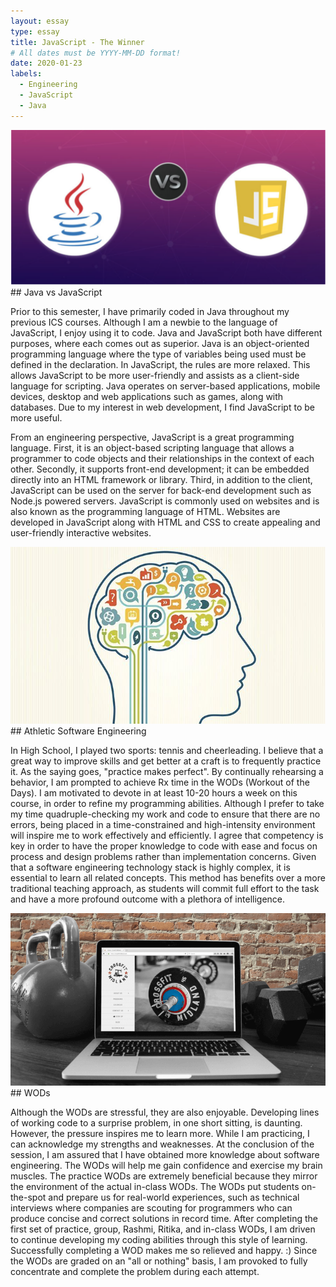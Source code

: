 ```yaml
---
layout: essay
type: essay
title: JavaScript - The Winner
# All dates must be YYYY-MM-DD format!
date: 2020-01-23
labels:
  - Engineering
  - JavaScript
  - Java
---
```


<img class="ui small right spaced image" src="../images/js.png">
## Java vs JavaScript

Prior to this semester, I have primarily coded in Java throughout my previous ICS courses. Although I am a newbie to the language of JavaScript, I enjoy using it to code. Java and JavaScript both have different purposes, where each comes out as superior. Java is an object-oriented programming language where the type of variables being used must be defined in the declaration. In JavaScript, the rules are more relaxed. This allows JavaScript to be more user-friendly and assists as a client-side language for scripting. Java operates on server-based applications, mobile devices, desktop and web applications such as games, along with databases. Due to my interest in web development, I find JavaScript to be more useful.  

From an engineering perspective, JavaScript is a great programming language. First, it is an object-based scripting language that allows a programmer to code objects and their relationships in the context of each other. Secondly, it supports front-end development; it can be embedded directly into an HTML framework or library. Third, in addition to the client, JavaScript can be used on the server for back-end development such as Node.js powered servers. JavaScript is commonly used on websites and is also known as the programming language of HTML. Websites are developed in JavaScript along with HTML and CSS to create appealing and user-friendly interactive websites. 

<img class="ui small right spaced image" src="../images/brain.jpg">
## Athletic Software Engineering

In High School, I played two sports: tennis and cheerleading. I believe that a great way to improve skills and get better at a craft is to frequently practice it. As the saying goes, "practice makes perfect". By continually rehearsing a behavior, I am prompted to achieve Rx time in the WODs (Workout of the Days). I am motivated to devote in at least 10-20 hours a week on this course, in order to refine my programming abilities. Although I prefer to take my time quadruple-checking my work and code to ensure that there are no errors, being placed in a time-constrained and high-intensity environment will inspire me to work effectively and efficiently. I agree that competency is key in order to have the proper knowledge to code with ease and focus on process and design problems rather than implementation concerns. Given that a software engineering technology stack is highly complex, it is essential to learn all related concepts. This method has benefits over a more traditional teaching approach, as students will commit full effort to the task and have a more profound outcome with a plethora of intelligence.

<img class="ui small right spaced image" src="../images/wod.png">
## WODs

Although the WODs are stressful, they are also enjoyable. Developing lines of working code to a surprise problem, in one short sitting, is daunting. However, the pressure inspires me to learn more. While I am practicing, I can acknowledge my strengths and weaknesses. At the conclusion of the session, I am assured that I have obtained more knowledge about software engineering. The WODs will help me gain confidence and exercise my brain muscles. The practice WODs are extremely beneficial because they mirror the environment of the actual in-class WODs. The WODs put students on-the-spot and prepare us for real-world experiences, such as technical interviews where companies are scouting for programmers who can produce concise and correct solutions in record time. After completing the first set of practice, group, Rashmi, Ritika, and in-class WODs, I am driven to continue developing my coding abilities through this style of learning. Successfully completing a WOD makes me so relieved and happy. :) Since the WODs are graded on an "all or nothing" basis, I am provoked to fully concentrate and complete the problem during each attempt.
